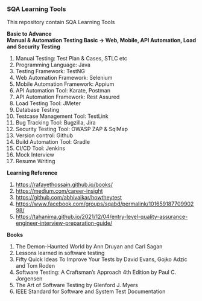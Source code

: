 ### SQA Learning Tools
This repository contain SQA Learning Tools

**Basic to Advance** </br>
**Manual & Automation Testing Basic -> Web, Mobile, API Automation, Load and Security Testing**
1. Manual Testing: Test Plan & Cases, STLC etc
2. Programming Language: Java
3. Testing Framework: TestNG
4. Web Automation Framework: Selenium
5. Mobile Automation Framework: Appium
6. API Automation Tool: Karate, Postman
7. API Automation Framework: Rest Assured
8. Load Testing Tool: JMeter
9. Database Testing
10. Testcase Management Tool: TestLink
11. Bug Tracking Tool: Bugzilla, Jira
12. Security Testing Tool: OWASP ZAP & SqlMap
13. Version control: Github
14. Build Automation Tool: Gradle
15. CI/CD Tool: Jenkins
16. Mock Interview
17. Resume Writing

**Learning Reference**
1. https://rafayethossain.github.io/books/
2. https://medium.com/career-insight
3. https://github.com/abhivaikar/howtheytest
4. https://www.facebook.com/groups/sqabd/permalink/10165918770990298/
5. https://tahanima.github.io/2021/12/04/entry-level-quality-assurance-engineer-interview-preparation-guide/

**Books**
1. The Demon-Haunted World by Ann Druyan and Carl Sagan
2. Lessons learned in software testing
3. Fifty Quick Ideas To Improve Your Tests by David Evans, Gojko Adzic and Tom Roden 
4. Software Testing: A Craftsman’s Approach 4th Edition by Paul C. Jorgensen
5. The Art of Software Testing by Glenford J. Myers
6. IEEE Standard for Software and System Test Documentation
